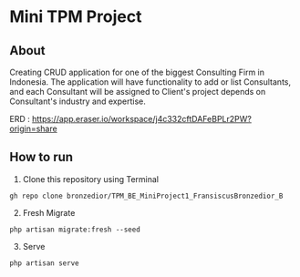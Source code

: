 # Mini TPM Project
## About
Creating CRUD application for one of the biggest Consulting Firm in Indonesia. The application will have functionality to add or list Consultants, and each Consultant will be assigned to Client's project depends on Consultant's industry and expertise. 

ERD : https://app.eraser.io/workspace/j4c332cftDAFeBPLr2PW?origin=share

## How to run

1. Clone this repository using Terminal
```
gh repo clone bronzedior/TPM_BE_MiniProject1_FransiscusBronzedior_B
```

2. Fresh Migrate
```
php artisan migrate:fresh --seed
```

3. Serve
```
php artisan serve
```


